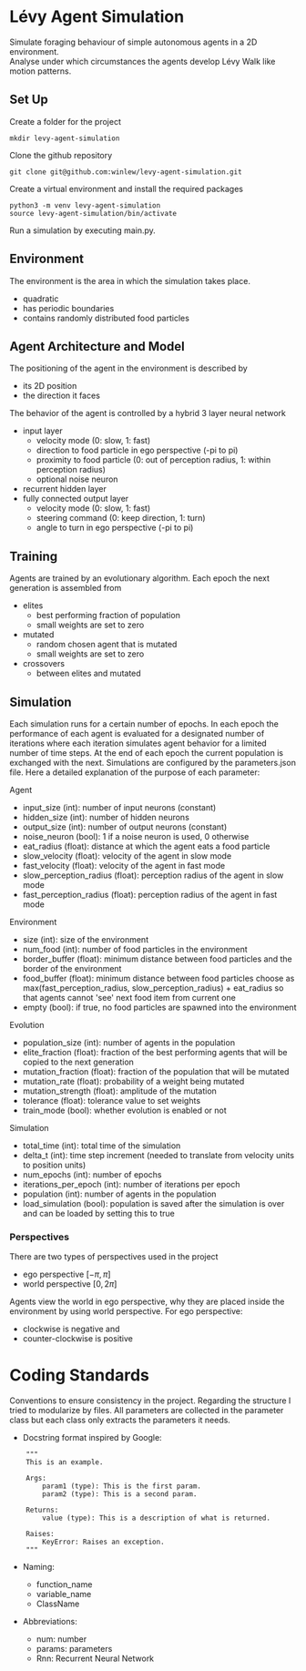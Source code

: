 # Lévy Agent Simulation
Simulate foraging behaviour of simple autonomous agents in a 2D environment. \
Analyse under which circumstances the agents develop Lévy Walk like motion patterns.

## Set Up
Create a folder for the project

```mkdir levy-agent-simulation```

Clone the github repository

```git clone git@github.com:winlew/levy-agent-simulation.git```

Create a virtual environment and install the required packages

```python3 -m venv levy-agent-simulation```\
```source levy-agent-simulation/bin/activate```

Run a simulation by executing main.py.

## Environment
The environment is the area in which the simulation takes place.
- quadratic
- has periodic boundaries
- contains randomly distributed food particles

## Agent Architecture and Model
The positioning of the agent in the environment is described by
- its 2D position
- the direction it faces

The behavior of the agent is controlled by a hybrid 3 layer neural network
- input layer
  - velocity mode (0: slow, 1: fast)
  - direction to food particle in ego perspective (-pi to pi)
  - proximity to food particle (0: out of perception radius, 1: within perception radius)
  - optional noise neuron
- recurrent hidden layer
- fully connected output layer
  - velocity mode (0: slow, 1: fast)
  - steering command (0: keep direction, 1: turn)
  - angle to turn in ego perspective (-pi to pi)

## Training
Agents are trained by an evolutionary algorithm. Each epoch the next generation is assembled from
- elites
  - best performing fraction of population
  - small weights are set to zero
- mutated
  - random chosen agent that is mutated
  - small weights are set to zero
- crossovers
  - between elites and mutated

## Simulation
Each simulation runs for a certain number of epochs.
In each epoch the performance of each agent is evaluated for a designated number of iterations where each iteration simulates agent behavior for a limited number of time steps.
At the end of each epoch the current population is exchanged with the next.
Simulations are configured by the parameters.json file. Here a detailed explanation of the purpose of each parameter:

Agent 
- input_size (int): number of input neurons (constant)
- hidden_size (int): number of hidden neurons 
- output_size (int): number of output neurons (constant)
- noise_neuron (bool): 1 if a noise neuron is used, 0 otherwise
- eat_radius (float): distance at which the agent eats a food particle
- slow_velocity (float): velocity of the agent in slow mode
- fast_velocity (float): velocity of the agent in fast mode
- slow_perception_radius (float): perception radius of the agent in slow mode
- fast_perception_radius (float): perception radius of the agent in fast mode

Environment 
- size (int): size of the environment
- num_food (int): number of food particles in the environment
- border_buffer (float): minimum distance between food particles and the border of the environment
- food_buffer (float): minimum distance between food particles choose as max(fast_perception_radius, slow_perception_radius) + eat_radius so that agents cannot 'see' next food item from current one 
- empty (bool): if true, no food particles are spawned into the environment

Evolution
- population_size (int): number of agents in the population
- elite_fraction (float): fraction of the best performing agents that will be copied to the next generation
- mutation_fraction (float): fraction of the population that will be mutated
- mutation_rate (float): probability of a weight being mutated
- mutation_strength (float): amplitude of the mutation
- tolerance (float): tolerance value to set weights
- train_mode (bool): whether evolution is enabled or not

Simulation
- total_time (int): total time of the simulation
- delta_t (int): time step increment (needed to translate from velocity units to position units)
- num_epochs (int): number of epochs
- iterations_per_epoch (int): number of iterations per epoch
- population (int): number of agents in the population
- load_simulation (bool): population is saved after the simulation is over and can be loaded by setting this to true

### Perspectives
There are two types of perspectives used in the project
- ego perspective $[-\pi, \pi]$
- world perspective $[0, 2\pi]$
  
Agents view the world in ego perspective, why they are placed inside the environment by using world perspective.
For ego perspective:
- clockwise is negative and
- counter-clockwise is positive

# Coding Standards
Conventions to ensure consistency in the project. 
Regarding the structure I tried to modularize by files. All parameters are collected in the parameter class but each class only extracts the parameters it needs.
- Docstring format inspired by Google:

```
    """
    This is an example.

    Args:
        param1 (type): This is the first param.
        param2 (type): This is a second param.

    Returns:
        value (type): This is a description of what is returned.

    Raises:
        KeyError: Raises an exception.
    """
```

- Naming:
  - function_name
  - variable_name
  - ClassName

- Abbreviations:
  - num: number
  - params: parameters
  - Rnn: Recurrent Neural Network